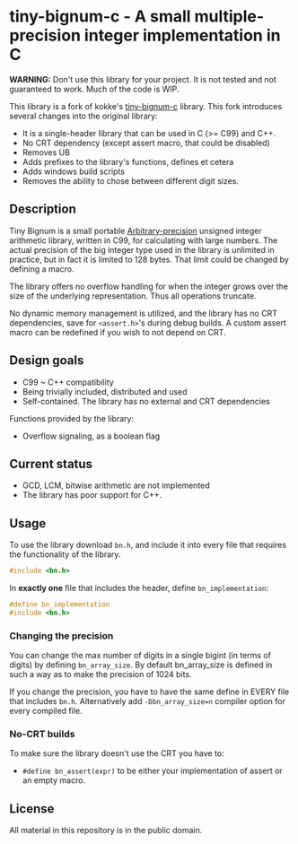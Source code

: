 
# tiny-bignum-c - A small multiple-precision integer implementation in C

**WARNING:** Don't use this library for your project. It is not tested and not guaranteed to work. Much of the code is WIP.

This library is a fork of kokke's [tiny-bignum-c](https://github.com/kokke/tiny-bignum-c) library. This fork introduces several changes into the original library:

- It is a single-header library that can be used in C (>= C99) and C++.
- No CRT dependency (except assert macro, that could be disabled)
- Removes UB
- Adds prefixes to the library's functions, defines et cetera
- Adds windows build scripts
- Removes the ability to chose between different digit sizes.

## Description

Tiny Bignum is a small portable [Arbitrary-precision](https://en.wikipedia.org/wiki/Arbitrary-precision_arithmetic)
  unsigned integer arithmetic library, written in C99, for calculating with
  large numbers. The actual precision of the big integer type used in the
  library is unlimited in practice, but in fact it is limited to 128 bytes.
  That limit could be changed by defining a macro.

The library offers no overflow handling for when the integer grows over the
  size of the underlying representation. Thus all operations truncate.

No dynamic memory management is utilized, and the library has no CRT
  dependencies, save for `<assert.h>`'s during debug builds. A custom
  assert macro can be redefined if you wish to not depend on CRT.

## Design goals

- C99 ~ C++ compatibility
- Being trivially included, distributed and used
- Self-contained. The library has no external and CRT dependencies

Functions provided by the library:

- Overflow signaling, as a boolean flag

## Current status

- GCD, LCM, bitwise arithmetic are not implemented
- The library has poor support for C++.

## Usage

To use the library download `bn.h`, and include it into every file that
requires the functionality of the library.

```c
#include <bn.h>
```

In **exactly one** file that includes the header, define `bn_implementation`:

```c
#define bn_implementation
#include <bn.h>
```

### Changing the precision

You can change the max number of digits in a single bigint (in terms of digits)
by defining `bn_array_size`. By default bn_array_size is defined in such a way
as to make the precision of 1024 bits.

If you change the precision, you have to have the same define in EVERY file
that includes `bn.h`. Alternatively add `-Dbn_array_size=n` compiler option
for every compiled file.

### No-CRT builds

To make sure the library doesn't use the CRT you have to:

- `#define bn_assert(expr)` to be either your implementation of assert or
  an empty macro.

## License

All material in this repository is in the public domain.


